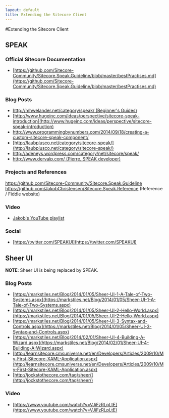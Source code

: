 ```yaml
---
layout: default
title: Extending the Sitecore Client
---
```


#Extending the Sitecore Client

## SPEAK

### Official Sitecore Documentation
* [https://github.com/Sitecore-Community/Sitecore.Speak.Guideline/blob/master/bestPractises.md](https://github.com/Sitecore-Community/Sitecore.Speak.Guideline/blob/master/bestPractises.md)

### Blog Posts

* [http://mhwelander.net/category/speak/ (Beginner's Guides)](http://mhwelander.net/category/speak/)
* [http://www.hugeinc.com/ideas/perspective/sitecore-speak-introduction](http://www.hugeinc.com/ideas/perspective/sitecore-speak-introduction)
* [http://www.programmingbynumbers.com/2014/09/18/creating-a-custom-sitecore-speak-component/ ](http://www.programmingbynumbers.com/2014/09/18/creating-a-custom-sitecore-speak-component/ )
* [http://laubplusco.net/category/sitecore-speak/](http://laubplusco.net/category/sitecore-speak/)
* [http://adeneys.wordpress.com/category/net/sitecore/speak/ ](http://adeneys.wordpress.com/category/net/sitecore/speak/)
* [http://www.dervalp.com/ (Pierre, SPEAK developer)](http://www.dervalp.com/)

### Projects and References

https://github.com/Sitecore-Community/Sitecore.Speak.Guideline 
https://github.com/JakobChristensen/Sitecore.Speak.Reference (Reference / Fiddle website)

### Video

* [Jakob's YouTube playlist](https://www.youtube.com/playlist?list=PLWIbrolNZWflnBq32WcxNejEgiT2lyEwG)

### Social

* [https://twitter.com/SPEAKUI](https://twitter.com/SPEAKUI)

## Sheer UI

**NOTE**: Sheer UI is being replaced by SPEAK.

### Blog Posts

* [https://markstiles.net/Blog/2014/01/05/Sheer-UI-1-A-Tale-of-Two-Systems.aspx](https://markstiles.net/Blog/2014/01/05/Sheer-UI-1-A-Tale-of-Two-Systems.aspx)
* [https://markstiles.net/Blog/2014/01/05/Sheer-UI-2-Hello-World.aspx](https://markstiles.net/Blog/2014/01/05/Sheer-UI-2-Hello-World.aspx)
* [https://markstiles.net/Blog/2014/01/05/Sheer-UI-3-Syntax-and-Controls.aspx](https://markstiles.net/Blog/2014/01/05/Sheer-UI-3-Syntax-and-Controls.aspx)
* [https://markstiles.net/Blog/2014/02/01/Sheer-UI-4-Building-A-Wizard.aspx](https://markstiles.net/Blog/2014/02/01/Sheer-UI-4-Building-A-Wizard.aspx)
* [http://learnsitecore.cmsuniverse.net/en/Developers/Articles/2009/10/My-First-Sitecore-XAML-Application.aspx](http://learnsitecore.cmsuniverse.net/en/Developers/Articles/2009/10/My-First-Sitecore-XAML-Application.aspx)
* [http://jockstothecore.com/tag/sheer/](http://jockstothecore.com/tag/sheer/)

### Video

* [https://www.youtube.com/watch?v=VJiFzRLpLtE](https://www.youtube.com/watch?v=VJiFzRLpLtE)